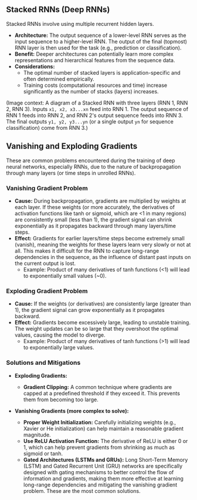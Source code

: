 ## Stacked RNNs (Deep RNNs)

Stacked RNNs involve using multiple recurrent hidden layers.
*   **Architecture:** The output sequence of a lower-level RNN serves as the input sequence to a higher-level RNN. The output of the final (topmost) RNN layer is then used for the task (e.g., prediction or classification).
*   **Benefit:** Deeper architectures can potentially learn more complex representations and hierarchical features from the sequence data.
*   **Considerations:**
    *   The optimal number of stacked layers is application-specific and often determined empirically.
    *   Training costs (computational resources and time) increase significantly as the number of stacks (layers) increases.

(Image context: A diagram of a Stacked RNN with three layers (RNN 1, RNN 2, RNN 3). Inputs `x1, x2, x3...xn` feed into RNN 1. The output sequence of RNN 1 feeds into RNN 2, and RNN 2's output sequence feeds into RNN 3. The final outputs `y1, y2, y3...yn` (or a single output `yn` for sequence classification) come from RNN 3.)

## Vanishing and Exploding Gradients

These are common problems encountered during the training of deep neural networks, especially RNNs, due to the nature of backpropagation through many layers (or time steps in unrolled RNNs).

### Vanishing Gradient Problem
*   **Cause:** During backpropagation, gradients are multiplied by weights at each layer. If these weights (or more accurately, the derivatives of activation functions like tanh or sigmoid, which are <1 in many regions) are consistently small (less than 1), the gradient signal can shrink exponentially as it propagates backward through many layers/time steps.
*   **Effect:** Gradients for earlier layers/time steps become extremely small (vanish), meaning the weights for these layers learn very slowly or not at all. This makes it difficult for the RNN to capture long-range dependencies in the sequence, as the influence of distant past inputs on the current output is lost.
    *   Example: Product of many derivatives of tanh functions (<1) will lead to exponentially small values (~0).

### Exploding Gradient Problem
*   **Cause:** If the weights (or derivatives) are consistently large (greater than 1), the gradient signal can grow exponentially as it propagates backward.
*   **Effect:** Gradients become excessively large, leading to unstable training. The weight updates can be so large that they overshoot the optimal values, causing the model to diverge.
    *   Example: Product of many derivatives of tanh functions (>1) will lead to exponentially large values.

### Solutions and Mitigations

*   **Exploding Gradients:**
    *   **Gradient Clipping:** A common technique where gradients are capped at a predefined threshold if they exceed it. This prevents them from becoming too large.

*   **Vanishing Gradients (more complex to solve):**
    *   **Proper Weight Initialization:** Carefully initializing weights (e.g., Xavier or He initialization) can help maintain a reasonable gradient magnitude.
    *   **Use ReLU Activation Function:** The derivative of ReLU is either 0 or 1, which can help prevent gradients from shrinking as much as sigmoid or tanh.
    *   **Gated Architectures (LSTMs and GRUs):** Long Short-Term Memory (LSTM) and Gated Recurrent Unit (GRU) networks are specifically designed with gating mechanisms to better control the flow of information and gradients, making them more effective at learning long-range dependencies and mitigating the vanishing gradient problem. These are the most common solutions.